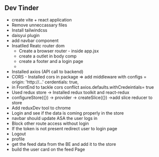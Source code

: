 ## Dev Tinder

- create vite + react application
- Remove unneccassary files
- Install tailwindcss
- daisyui plugin
- add navbar component
- Insatlled Reatc router dom
  - Create a browser router - inside app.jsx <BrowserRouter basename = "/">
  - create a outlet in body comp
  - create a footer and a login page
  -
- Installed axios (API call to backend)
- CORS - Installed cors in package => add middleware with configs = origin: 'http://...' cerdentials: true,
- in FrontEnd to tackle cors conflict axios.defaults.withCredeintials= true
- Used redux store -> Installed redux toolkit and react-redux
- configureStore({}) -> provider -> createSlice({}) ->add slice reducer to store
- Add reduxDev tool to chrome
- Login and see if the data is coming properly in the store
- navbar should update ASA the user logs in
- Block other route access without login
- If the token is not present redirect user to login page
- Logout
- profile
- get the feed data from the BE and add it to the store
- build the user card on the feed Page
